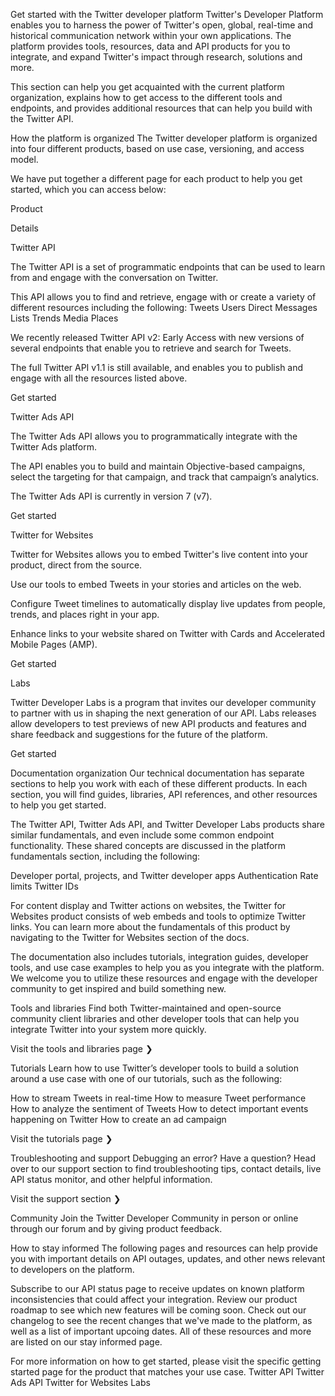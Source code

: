 Get started with the Twitter developer platform
Twitter's Developer Platform enables you to harness the power of Twitter's open, global, real-time and historical communication network within your own applications. The platform provides tools, resources, data and API products for you to integrate, and expand Twitter's impact through research, solutions and more.

This section can help you get acquainted with the current platform organization, explains how to get access to the different tools and endpoints, and provides additional resources that can help you build with the Twitter API.
 

How the platform is organized
The Twitter developer platform is organized into four different products, based on use case, versioning, and access model. 

We have put together a different page for each product to help you get started, which you can access below:
 

Product

Details

 

Twitter API

The Twitter API is a set of programmatic endpoints that can be used to learn from and engage with the conversation on Twitter. 

This API allows you to find and retrieve, engage with or create a variety of different resources including the following:
Tweets
Users
Direct Messages
Lists
Trends
Media
Places
 
We recently released Twitter API v2: Early Access with new versions of several endpoints that enable you to retrieve and search for Tweets.
 

The full Twitter API v1.1 is still available, and enables you to publish and engage with all the resources listed above. 
 

Get started

Twitter Ads API

The Twitter Ads API allows you to programmatically integrate with the Twitter Ads platform.

The API enables you to build and maintain Objective-based campaigns, select the targeting for that campaign, and track that campaign’s analytics.

The Twitter Ads API is currently in version 7 (v7).

Get started

Twitter for Websites

Twitter for Websites allows you to embed Twitter's live content into your product, direct from the source.

Use our tools to embed Tweets in your stories and articles on the web.

Configure Tweet timelines to automatically display live updates from  people, trends, and places right in your app.

Enhance links to your website shared on Twitter with Cards and Accelerated Mobile Pages (AMP).

Get started

Labs

Twitter Developer Labs is a program that invites our developer community to partner with us in shaping the next generation of our API. Labs releases allow developers to test previews of new API products and features and share feedback and suggestions for the future of the platform.
 	
Get started

 


Documentation organization
Our technical documentation has separate sections to help you work with each of these different products. In each section, you will find guides, libraries, API references, and other resources to help you get started.

The Twitter API, Twitter Ads API, and Twitter Developer Labs products share similar fundamentals, and even include some common endpoint functionality. These shared concepts are discussed in the platform fundamentals section, including the following:

Developer portal, projects, and Twitter developer apps
Authentication
Rate limits
Twitter IDs

For content display and Twitter actions on websites, the Twitter for Websites product consists of web embeds and tools to optimize Twitter links. You can learn more about the fundamentals of this product by navigating to the Twitter for Websites section of the docs.

The documentation also includes tutorials, integration guides, developer tools, and use case examples to help you as you integrate with the platform. We welcome you to utilize these resources and engage with the developer community to get inspired and build something new.

 

Tools and libraries
Find both Twitter-maintained and open-source community client libraries and other developer tools that can help you integrate Twitter into your system more quickly.

Visit the tools and libraries page ❯

Tutorials
Learn how to use Twitter’s developer tools to build a solution around a use case with one of our tutorials, such as the following:

How to stream Tweets in real-time
How to measure Tweet performance
How to analyze the sentiment of Tweets
How to detect important events happening on Twitter
How to create an ad campaign
 
Visit the tutorials page ❯

Troubleshooting and support
Debugging an error? Have a question? Head over to our support section to find troubleshooting tips, contact details, live API status monitor, and other helpful information.

Visit the support section ❯

Community
Join the Twitter Developer Community in person or online through our forum and by giving product feedback.


How to stay informed
The following pages and resources can help provide you with important details on API outages, updates, and other news relevant to developers on the platform.

Subscribe to our API status page to receive updates on known platform inconsistencies that could affect your integration.
Review our product roadmap to see which new features will be coming soon.
Check out our changelog to see the recent changes that we've made to the platform, as well as a list of important upcoing dates.
All of these resources and more are listed on our stay informed page. 



For more information on how to get started, please visit the specific getting started page for the product that matches your use case.
Twitter API Twitter Ads API Twitter for Websites Labs